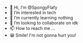 - 👋 Hi, I’m @SpongyFlafy
- 👀 I’m interested in tech
- 🌱 I’m currently learning nothing
- 💞️ I’m looking to collaborate on idk
- 📫 How to reach me ...
- 😁 Smile! I'm not gonna hurt you!
